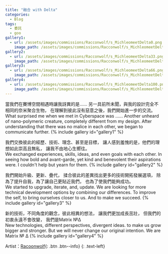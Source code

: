 ```yaml
---
title: "融合 with Delta"
categories:
  - Blog
tags:
  - 委託
  - goo
gallery1:
  - url: /assets/images/commissions/Racconwolf/s_MichleomeetDelta0.png
    image_path: /assets/images/commissions/Racconwolf/s_MichleomeetDelta0.png
gallery2:
  - url: /assets/images/commissions/Racconwolf/s_MichleomeetDelta33.png
    image_path: /assets/images/commissions/Racconwolf/s_MichleomeetDelta33.png
gallery3:
  - url: /assets/images/commissions/Racconwolf/s_MichleomeetDelta66.png
    image_path: /assets/images/commissions/Racconwolf/s_MichleomeetDelta66.png
gallery4:
  - url: /assets/images/commissions/Racconwolf/s_MichleomeetDelta100.png
    image_path: /assets/images/commissions/Racconwolf/s_MichleomeetDelta100.png
---
```


當我們在賽博空間相遇時讓我訝異的是……
另一具前所未聞，與我的設計完全不相同的奈米聚合生物，
在理解到彼此沒有惡意之後，我們開始進一步的交流。\
What surprised me when we met in Cyberspace was ......
Another unheard of nano-polymeric creature, completely different from my design.
After understanding that there was no malice in each other, we began to communicate further.
{% include gallery id="gallery1" %}

我們交換彼此的經歷、技術、理念、甚至是目標，
讓人感到羞愧的是，他們的理想如此崇高且無私，
讓我不由地心生嚮往。\
We exchanged experiences, skills, ideas, and even goals with each other.
In seeing how bold and avant-garde, yet kind and benevolent their aspirations were.
I couldn't help but yearn for them.
{% include gallery id="gallery2" %}

我們開始升級、更新、疊代，
揉合彼此的差異找出更多的技術開拓發展選項，
除為了提升自我，為了讓自己更貼近我們，
也為了使我們能夠成功。\
We started to upgrade, iterate, and, update.
We are looking for more technical development options by combining our differences.
To improve the self, to bring ourselves closer to us.
And to make we succeed.
{% include gallery id="gallery3" %}

新的技術，不同角度的觀念，彼此相異的想法，
讓我們更加成長茁壯，
但我們的初衷永遠不會改變，
我們是Matrix №Δ\
New technologies, different perspectives, divergent ideas.
to make us grow bigger and stronger.
But we will never change our original intention.
We are Matrix № Δ
{% include gallery id="gallery4" %}

Artist：[Racoonwolf](https://mobile.twitter.com/racoonwolf){: .btn .btn--info}
{: .text-left}
